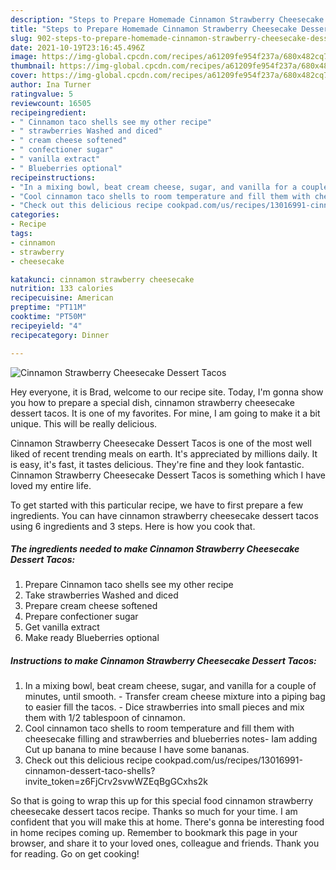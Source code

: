 ```yaml
---
description: "Steps to Prepare Homemade Cinnamon Strawberry Cheesecake Dessert Tacos"
title: "Steps to Prepare Homemade Cinnamon Strawberry Cheesecake Dessert Tacos"
slug: 902-steps-to-prepare-homemade-cinnamon-strawberry-cheesecake-dessert-tacos
date: 2021-10-19T23:16:45.496Z
image: https://img-global.cpcdn.com/recipes/a61209fe954f237a/680x482cq70/cinnamon-strawberry-cheesecake-dessert-tacos-recipe-main-photo.jpg
thumbnail: https://img-global.cpcdn.com/recipes/a61209fe954f237a/680x482cq70/cinnamon-strawberry-cheesecake-dessert-tacos-recipe-main-photo.jpg
cover: https://img-global.cpcdn.com/recipes/a61209fe954f237a/680x482cq70/cinnamon-strawberry-cheesecake-dessert-tacos-recipe-main-photo.jpg
author: Ina Turner
ratingvalue: 5
reviewcount: 16505
recipeingredient:
- " Cinnamon taco shells see my other recipe"
- " strawberries Washed and diced"
- " cream cheese softened"
- " confectioner sugar"
- " vanilla extract"
- " Blueberries optional"
recipeinstructions:
- "In a mixing bowl, beat cream cheese, sugar, and vanilla for a couple of minutes, until smooth.  Transfer cream cheese mixture into a piping bag to easier fill the tacos.  Dice strawberries into small pieces and mix them with 1/2 tablespoon of cinnamon."
- "Cool cinnamon taco shells to room temperature and fill them with cheesecake filling and strawberries and blueberries notes- Iam adding Cut up banana to mine because I have some bananas."
- "Check out this delicious recipe cookpad.com/us/recipes/13016991-cinnamon-dessert-taco-shells?invite_token=z6FjCrv2svwWZEqBgGCxhs2k"
categories:
- Recipe
tags:
- cinnamon
- strawberry
- cheesecake

katakunci: cinnamon strawberry cheesecake 
nutrition: 133 calories
recipecuisine: American
preptime: "PT11M"
cooktime: "PT50M"
recipeyield: "4"
recipecategory: Dinner

---
```



![Cinnamon Strawberry Cheesecake Dessert Tacos](https://img-global.cpcdn.com/recipes/a61209fe954f237a/680x482cq70/cinnamon-strawberry-cheesecake-dessert-tacos-recipe-main-photo.jpg)

Hey everyone, it is Brad, welcome to our recipe site. Today, I'm gonna show you how to prepare a special dish, cinnamon strawberry cheesecake dessert tacos. It is one of my favorites. For mine, I am going to make it a bit unique. This will be really delicious.



Cinnamon Strawberry Cheesecake Dessert Tacos is one of the most well liked of recent trending meals on earth. It's appreciated by millions daily. It is easy, it's fast, it tastes delicious. They're fine and they look fantastic. Cinnamon Strawberry Cheesecake Dessert Tacos is something which I have loved my entire life.


To get started with this particular recipe, we have to first prepare a few ingredients. You can have cinnamon strawberry cheesecake dessert tacos using 6 ingredients and 3 steps. Here is how you cook that.

<!--inarticleads1-->

##### The ingredients needed to make Cinnamon Strawberry Cheesecake Dessert Tacos:

1. Prepare  Cinnamon taco shells see my other recipe
1. Take  strawberries Washed and diced
1. Prepare  cream cheese softened
1. Prepare  confectioner sugar
1. Get  vanilla extract
1. Make ready  Blueberries optional




<!--inarticleads2-->

##### Instructions to make Cinnamon Strawberry Cheesecake Dessert Tacos:

1. In a mixing bowl, beat cream cheese, sugar, and vanilla for a couple of minutes, until smooth.  - Transfer cream cheese mixture into a piping bag to easier fill the tacos.  - Dice strawberries into small pieces and mix them with 1/2 tablespoon of cinnamon.
1. Cool cinnamon taco shells to room temperature and fill them with cheesecake filling and strawberries and blueberries notes- Iam adding Cut up banana to mine because I have some bananas.
1. Check out this delicious recipe cookpad.com/us/recipes/13016991-cinnamon-dessert-taco-shells?invite_token=z6FjCrv2svwWZEqBgGCxhs2k




So that is going to wrap this up for this special food cinnamon strawberry cheesecake dessert tacos recipe. Thanks so much for your time. I am confident that you will make this at home. There's gonna be interesting food in home recipes coming up. Remember to bookmark this page in your browser, and share it to your loved ones, colleague and friends. Thank you for reading. Go on get cooking!
